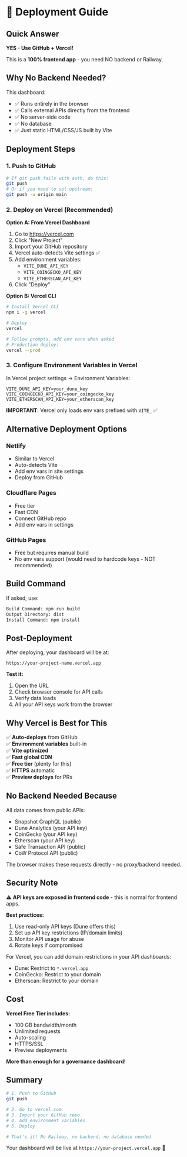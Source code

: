 # 🚀 Deployment Guide

## Quick Answer

**YES - Use GitHub + Vercel!** 

This is a **100% frontend app** - you need NO backend or Railway.

## Why No Backend Needed?

This dashboard:
- ✅ Runs entirely in the browser
- ✅ Calls external APIs directly from the frontend
- ✅ No server-side code
- ✅ No database
- ✅ Just static HTML/CSS/JS built by Vite

## Deployment Steps

### 1. Push to GitHub

```bash
# If git push fails with auth, do this:
git push
# Or if you need to set upstream:
git push -u origin main
```

### 2. Deploy on Vercel (Recommended)

**Option A: From Vercel Dashboard**

1. Go to https://vercel.com
2. Click "New Project"
3. Import your GitHub repository
4. Vercel auto-detects Vite settings ✅
5. Add environment variables:
   - `VITE_DUNE_API_KEY`
   - `VITE_COINGECKO_API_KEY`
   - `VITE_ETHERSCAN_API_KEY`
6. Click "Deploy"

**Option B: Vercel CLI**

```bash
# Install Vercel CLI
npm i -g vercel

# Deploy
vercel

# Follow prompts, add env vars when asked
# Production deploy:
vercel --prod
```

### 3. Configure Environment Variables in Vercel

In Vercel project settings → Environment Variables:

```
VITE_DUNE_API_KEY=your_dune_key
VITE_COINGECKO_API_KEY=your_coingecko_key
VITE_ETHERSCAN_API_KEY=your_etherscan_key
```

**IMPORTANT**: Vercel only loads env vars prefixed with `VITE_` ✅

## Alternative Deployment Options

### Netlify
- Similar to Vercel
- Auto-detects Vite
- Add env vars in site settings
- Deploy from GitHub

### Cloudflare Pages
- Free tier
- Fast CDN
- Connect GitHub repo
- Add env vars in settings

### GitHub Pages
- Free but requires manual build
- No env vars support (would need to hardcode keys - NOT recommended)

## Build Command

If asked, use:
```bash
Build Command: npm run build
Output Directory: dist
Install Command: npm install
```

## Post-Deployment

After deploying, your dashboard will be at:
```
https://your-project-name.vercel.app
```

**Test it:**
1. Open the URL
2. Check browser console for API calls
3. Verify data loads
4. All your API keys work from the browser

## Why Vercel is Best for This

✅ **Auto-deploys** from GitHub  
✅ **Environment variables** built-in  
✅ **Vite optimized**  
✅ **Fast global CDN**  
✅ **Free tier** (plenty for this)  
✅ **HTTPS** automatic  
✅ **Preview deploys** for PRs  

## No Backend Needed Because

All data comes from public APIs:
- Snapshot GraphQL (public)
- Dune Analytics (your API key)
- CoinGecko (your API key)
- Etherscan (your API key)
- Safe Transaction API (public)
- CoW Protocol API (public)

The browser makes these requests directly - no proxy/backend needed.

## Security Note

⚠️ **API keys are exposed in frontend code** - this is normal for frontend apps.

**Best practices:**
1. Use read-only API keys (Dune offers this)
2. Set up API key restrictions (IP/domain limits)
3. Monitor API usage for abuse
4. Rotate keys if compromised

For Vercel, you can add domain restrictions in your API dashboards:
- Dune: Restrict to `*.vercel.app`
- CoinGecko: Restrict to your domain
- Etherscan: Restrict to your domain

## Cost

**Vercel Free Tier includes:**
- 100 GB bandwidth/month
- Unlimited requests
- Auto-scaling
- HTTPS/SSL
- Preview deployments

**More than enough for a governance dashboard!**

## Summary

```bash
# 1. Push to GitHub
git push

# 2. Go to vercel.com
# 3. Import your GitHub repo
# 4. Add environment variables
# 5. Deploy

# That's it! No Railway, no backend, no database needed.
```

Your dashboard will be live at `https://your-project.vercel.app` 🚀

